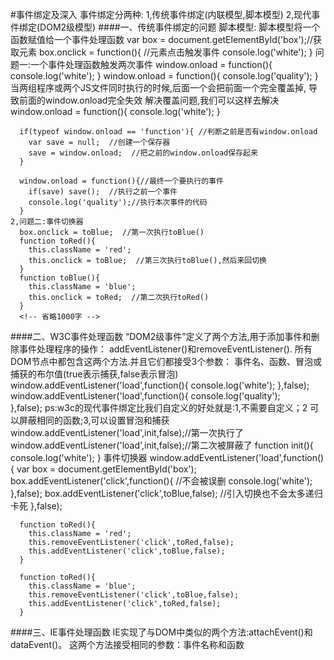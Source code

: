 #事件绑定及深入
    事件绑定分两种:
    1,传统事件绑定(内联模型,脚本模型)
    2,现代事件绑定(DOM2级模型)
####一、传统事件绑定的问题
    脚本模型:
      脚本模型将一个函数赋值给一个事件处理函数
      var box = document.getElementById('box');//获取元素
      box.onclick = function(){ //元素点击触发事件
        console.log('white');
      }
    问题一:一个事件处理函数触发两次事件
      window.onload = function(){
        console.log('white');
      }
      window.onload = function(){
        console.log('quality');
      }
    当两组程序或两个JS文件同时执行的时候,后面一个会把前面一个完全覆盖掉,
    导致前面的window.onload完全失效
    解决覆盖问题,我们可以这样去解决
      window.onload = function(){
        console.log('white');
      }

      if(typeof window.onload == 'function'){ //判断之前是否有window.onload
        var save = null;  //创建一个保存器
        save = window.onload;  //把之前的window.onload保存起来
      }

      window.onload = function(){//最终一个要执行的事件
        if(save) save();  //执行之前一个事件
        console.log('quality');//执行本次事件的代码
      }
    2,问题二:事件切换器
      box.onclick = toBlue;  //第一次执行toBlue()
      function toRed(){
        this.className = 'red';
        this.onclick = toBlue;  //第三次执行toBlue(),然后来回切换
      }
      function toBlue(){
        this.className = 'blue';
        this.onclick = toRed;  //第二次执行toRed()
      }
      <!-- 省略1000字 -->
####二、W3C事件处理函数
    “DOM2级事件”定义了两个方法,用于添加事件和删除事件处理程序的操作：
    addEventListener()和removeEventListener().
    所有DOM节点中都包含这两个方法.并且它们都接受3个参数：
    事件名、函数、冒泡或捕获的布尔值(true表示捕获,false表示冒泡)
      window.addEventListener('load',function(){
        console.log('white');
      },false);
      window.addEventListener('load',function(){
        console.log('quality');  
      },false);
    ps:w3c的现代事件绑定比我们自定义的好处就是:1,不需要自定义；2
    可以屏蔽相同的函数;3,可以设置冒泡和捕获
      window.addEventListener('load',init,false);//第一次执行了
      window.addEventListener('load',init,false);//第二次被屏蔽了
      function init(){
        console.log('white');
      }
    事件切换器
      window.addEventListener('load',function(){
        var box = document.getElementById('box');
        box.addEventListener('click',function(){
          //不会被误删
          console.log('white');  
        },false);
        box.addEventListener('click',toBlue,false); //引入切换也不会太多递归卡死
      },false);

      function toRed(){
        this.className = 'red';
        this.removeEventListener('click',toRed,false);
        this.addEventListener('click',toBlue,false);
      }

      function toRed(){
        this.className = 'blue';
        this.removeEventListener('click',toBlue,false);
        this.addEventListener('click',toRed,false);
      }
####三、IE事件处理函数
    IE实现了与DOM中类似的两个方法:attachEvent()和dataEvent()。
    这两个方法接受相同的参数：事件名称和函数
    




